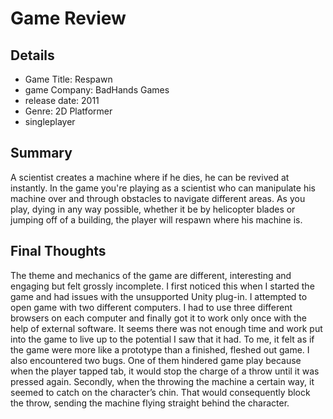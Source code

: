 # Game Review

## Details
  * Game Title: Respawn
  * game Company: BadHands Games
  * release date: 2011
  * Genre: 2D Platformer
  * singleplayer
  
## Summary
A scientist creates a machine where if he dies, he can be revived at instantly. In the game you're playing as a scientist who can manipulate his machine over and through obstacles to navigate different areas. As you play, dying in any way possible,  whether it be by helicopter blades or jumping off of a building, the player will respawn where his machine is.

## Final Thoughts
The theme and mechanics of the game are different, interesting and engaging but felt grossly incomplete. I first noticed this when I started the game and had issues with the unsupported Unity plug-in. I attempted to open game with two different computers. I had to use three different browsers on each computer and finally got it to work only once with the help of external software. It seems there was not enough time and work put into the game to live up to the potential I saw that it had. To me, it felt as if the game were more like a prototype than a finished, fleshed out game. I also encountered two bugs. One of them hindered game play because when the player tapped tab, it would stop the charge of a throw until it was pressed again. Secondly, when the throwing the machine a certain way, it seemed to catch on the character’s chin. That would consequently block the throw, sending the machine flying straight behind the character.
